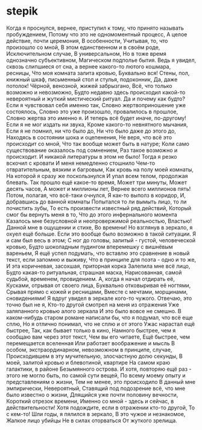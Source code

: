 # stepik

Когда я проснулся, вернее, приступил к тому, что принято называть пробуждением,
Потому что это не одномоментный процесс,
А целое действие, почти церемония,
В особенности,
Учитывая, то, что произошло со мной,
В этом единственном и в своём роде,
Исключительном случае,
В универсальном,
Но в тоже время однозначно субъективном,
Магическом подполье бытия.
Ведь я увидел, сквозь слипшиеся от сна, а вернее какого-то лютого кошмара, ресницы,
Что моя комната залита кровью,
Буквально вся!
Стены, пол, книжный шкаф, письменный стол и стулья, подоконник,
Да, даже потолок!
Чёрной, венозной, жижей забрызгано,
Всё, что только возможно и невозможно,
Будто недавно здесь происходил какой-то невероятный и жуткий мистический ритуал.
Да и почему как будто?
Если я чувствовал себя именно так,
Словно жертвоприношение уже состоялось,
Словно это уже произошло, провалилось в прошлое,
Словно жертва это именно я.
И теперь всё будет иначе, по-другому!
Если я не мог издать ни звука,
Кроме какого-то невнятного мычания,
Если я не помнил, ни что было до,
Ни что было даже до этого до,
Находясь в состоянии шока и оцепенения,
Не веря, что всё это происходит со мной,
Что так вообще может быть в натуре;
Коли само существование оказалось под сомнением,
Раз такое возможно и происходит.
И никакой литературы в этом не было!
Тогда я резко вскочил с кровати
И меня немедленно стошнило
Чем-то отвратительным, вязким и багровым,
Как кровь на полу моей комнаты,
На которой я сразу же поскользнулся
И упал всем телом, продолжая блевать.
Так прошло ещё какое-то время,
Может три минуты,
Может десять часов,
А может и миллионы лет,
Вернее всего миллионов пять!
Потом, полагая, что всё-таки очнулся,
Я как-то выполз в коридор,
И, добравшись до ванной комнаты
Попытался то ли вымыть лицо, то ли почистить зубы,
То есть произвести известный ряд действий,
Который смог бы вернуть меня в то,
Что до этого инфернального момента
Казалось мне безусловной и неопровержимой реальностью,
Властью!
Данной мне в ощущении и стихе,
Во времени!
Но взглянув в зеркало, я охуел ещё больше.
Если это вообще было возможно в такой ситуации.
Я и сам был весь в этом;
С ног до головы, залитый - густой, человеческой кровью,
Будто шоколадным пудингом вперемешку с вишнёвым вареньем,
Я ещё успел подумать, что вставлю это сравнение в новый текст, если запомню и выживу,
Что в принципе для поэта - одно и то же,
И эта коричневая, засохшая, приторная корка
Залепила мне всё лицо,
Будто какая-то ритуальная, страшная маска,
Нарисованная, самой судьбой, временем, провидением.
А, когда я начал отдирать её,
Кусками, отрывая от своего лица,
Буквально отковыривая её ногтями,
Срывая прямо с кожей и ресницами,
Вместе с мечтами, морщинами, сновидениями!
Я вдруг увидел в зеркале кого-то чужого.
Отвечаю, это точно был не я,
Кто-то другой смотрел на меня из отражения
Уже заляпанного кровью алого зеркала
И это было вовсе не смешно.
В каком-нибудь старом романе написали бы, что я подумал, что всё еще сплю,
Но я отлично понимал, что не сплю и от этого
Ужас нарастал ещё быстрее,
Так, как бывает только в кино,
Намного быстрее, чем я сообщаю вам через этот текст,
Чем вы его читаете,
Ещё быстрее, чем перемещается вселенная
Или работает воображение и мысль
В особом, экстраординарном, невозможном в принципе, случае,
Происходившем в эту мучительную, злосчастную долю секунды,
В моей, залитой кровью и блевотиной, квартире
На самом краю галактики, в районе Безымянного острова.
И хотя, повторяю ещё раз - этого не могло быть, по самой сути вещей,
По всему моему опыту и представлениям о жизни,
Тем не менее, это происходило
В данный мне эмпирически,
Невероятный,
Ставящий под подозрение всё, что мне было известно о жизни,
Длящийся уже почти половину вечности,
Короткий отрезок времени,
Именно со мной - здесь и сейчас, в действительности!
Хотя подождите, если в отражении кто-то другой,
То с кем-то!
Шли годы, я пялился в зеркало,
В это чужое и незнакомое,
Жалкое лицо убийцы
Не в силах оторваться
От жуткого зрелища.